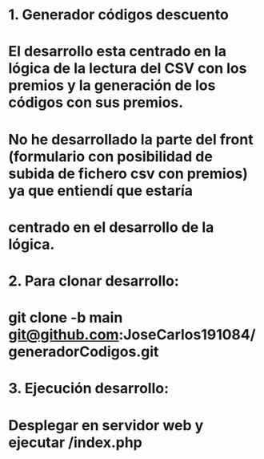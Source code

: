 # 1. Generador códigos descuento
# El desarrollo esta centrado en la lógica de la lectura del CSV con los premios y la generación de los códigos con sus premios.
# No he desarrollado la parte del front (formulario con posibilidad de subida de fichero csv con premios) ya que entiendí que estaría 
# centrado en el desarrollo de la lógica.

# 2. Para clonar desarrollo: 
# git clone -b main git@github.com:JoseCarlos191084/generadorCodigos.git

# 3. Ejecución desarrollo:
# Desplegar en servidor web y ejecutar /index.php